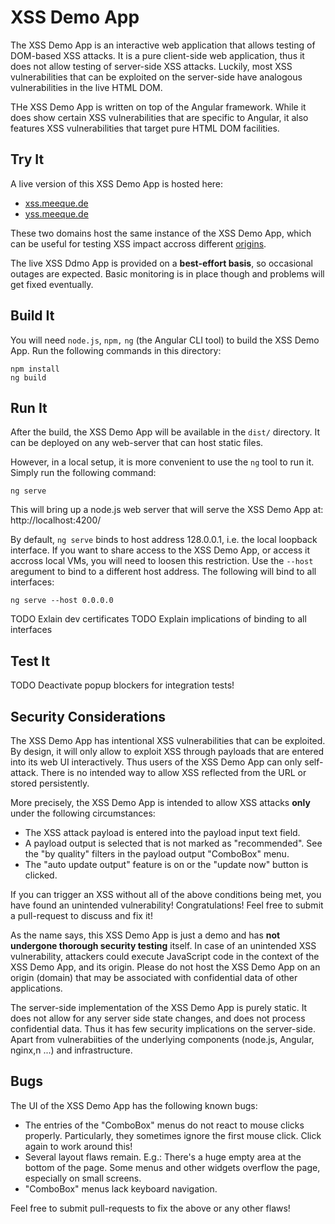 # XSS Demo App

The XSS Demo App is an interactive web application that allows testing of DOM-based XSS attacks. It is a pure client-side web application, thus it does not allow testing of server-side XSS attacks.
Luckily, most XSS vulnerabilities that can be exploited on the server-side have analogous vulnerabilities in the live HTML DOM.

THe XSS Demo App is written on top of the Angular framework.
While it does show certain XSS vulnerabilities that are specific to Angular, it also features XSS vulnerabilities that target pure HTML DOM facilities.



## Try It

A live version of this XSS Demo App is hosted here:

* [xss.meeque.de](https://xss.meeque.de/)
* [yss.meeque.de](https://yss.meeque.de/)

These two domains host the same instance of the XSS Demo App, which can be useful for testing XSS impact accross different [origins](https://developer.mozilla.org/en-US/docs/Web/Security/Same-origin_policy).

The live XSS Ddmo App is provided on a **best-effort basis**, so occasional outages are expected.
Basic monitoring is in place though and problems will get fixed eventually.



## Build It

You will need `node.js`, `npm,` `ng` (the Angular CLI tool) to build the XSS Demo App. Run the following commands in this directory:

    npm install
    ng build



## Run It

After the build, the XSS Demo App will be available in the `dist/` directory. It can be deployed on any web-server that can host static files.

However, in a local setup, it is more convenient to use the `ng` tool to run it. Simply run the following command:

    ng serve

This will bring up a node.js web server that will serve the XSS Demo App at:
http://localhost:4200/

By default, `ng serve` binds to host address 128.0.0.1, i.e. the local loopback interface. If you want to share access to the XSS Demo App, or access it accross local VMs, you will need to loosen this restriction. Use the `--host` aregument to bind to a different host address. The following will bind to all interfaces:

    ng serve --host 0.0.0.0

TODO Exlain dev certificates
TODO Explain implications of binding to all interfaces



## Test It

TODO Deactivate popup blockers for integration tests!



## Security Considerations

The XSS Demo App has intentional XSS vulnerabilities that can be exploited.
By design, it will only allow to exploit XSS through payloads that are entered into its web UI interactively.
Thus users of the XSS Demo App can only self-attack.
There is no intended way to allow XSS reflected from the URL or stored persistently.

More precisely, the XSS Demo App is intended to allow XSS attacks **only** under the following circumstances:

* The XSS attack payload is entered into the payload input text field.
* A payload output is selected that is not marked as "recommended".
  See the "by quality" filters in the payload output "ComboBox" menu.
* The "auto update output" feature is on or the "update now" button is clicked.

If you can trigger an XSS without all of the above conditions being met, you have found an unintended vulnerability!
Congratulations!
Feel free to submit a pull-request to discuss and fix it!

As the name says, this XSS Demo App is just a demo and has **not undergone thorough security testing** itself.
In case of an unintended XSS vulnerability, attackers could execute JavaScript code in the context of the XSS Demo App, and its origin.
Please do not host the XSS Demo App on an origin (domain) that may be associated with confidential data of other applications.

The server-side implementation of the XSS Demo App is purely static.
It does not allow for any server side state changes, and does not process confidential data.
Thus it has few security implications on the server-side.
Apart from vulnerabiities of the underlying components (node.js, Angular, nginx,n ...) and infrastructure.



## Bugs

The UI of the XSS Demo App has the following known bugs:

* The entries of the "ComboBox" menus do not react to mouse clicks properly.
  Particularly, they sometimes ignore the first mouse click.
  Click again to work around this!
* Several layout flaws remain. E.g.:
  There's a huge empty area at the bottom of the page.
  Some menus and other widgets overflow the page, especially on small screens.
* "ComboBox" menus lack keyboard navigation.

Feel free to submit pull-requests to fix the above or any other flaws!
